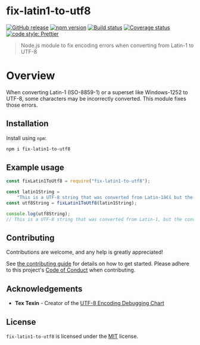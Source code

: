 # fix-latin1-to-utf8

[![GitHub release](https://img.shields.io/github/release/Fdawgs/fix-latin1-to-utf8.svg)](https://github.com/Fdawgs/fix-latin1-to-utf8/releases/latest/)
[![npm version](https://img.shields.io/npm/v/fix-latin1-to-utf8)](https://npmjs.com/package/fix-latin1-to-utf8)
[![Build status](https://github.com/Fdawgs/fix-latin1-to-utf8/actions/workflows/ci.yml/badge.svg?branch=main)](https://github.com/Fdawgs/fix-latin1-to-utf8/actions/workflows/ci.yml)
[![Coverage status](https://coveralls.io/repos/github/Fdawgs/fix-latin1-to-utf8/badge.svg?branch=main)](https://coveralls.io/github/Fdawgs/fix-latin1-to-utf8?branch=main)
[![code style: Prettier](https://img.shields.io/badge/code_style-prettier-ff69b4.svg?style=flat)](https://github.com/prettier/prettier)

> Node.js module to fix encoding errors when converting from Latin-1 to UTF-8

# Overview

When converting Latin-1 (ISO-8859-1) or a superset like Windows-1252 to UTF-8, some characters may be incorrectly converted. This module fixes those errors.

## Installation

Install using `npm`:

```bash
npm i fix-latin1-to-utf8
```

## Example usage

```js
const fixLatin1ToUtf8 = require("fix-latin1-to-utf8");

const latin1String =
	"This is a UTF-8 string that was converted from Latin-1â€š but the conversion was not great.";
const utf8String = fixLatin1ToUtf8(latin1String);

console.log(utf8String);
// This is a UTF-8 string that was converted from Latin-1, but the conversion was not great.
```

## Contributing

Contributions are welcome, and any help is greatly appreciated!

See [the contributing guide](https://github.com/Fdawgs/.github/blob/main/CONTRIBUTING.md) for details on how to get started.
Please adhere to this project's [Code of Conduct](https://github.com/Fdawgs/.github/blob/main/CODE_OF_CONDUCT.md) when contributing.

## Acknowledgements

-   **Tex Texin** - Creator of the [UTF-8 Encoding Debugging Chart](http://www.i18nqa.com/debug/utf8-debug.html)

## License

`fix-latin1-to-utf8` is licensed under the [MIT](./LICENSE) license.
